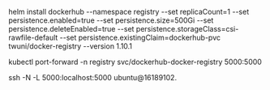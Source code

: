 helm install dockerhub  --namespace registry --set replicaCount=1  --set persistence.enabled=true  --set persistence.size=500Gi  --set persistence.deleteEnabled=true  --set persistence.storageClass=csi-rawfile-default  --set persistence.existingClaim=dockerhub-pvc  twuni/docker-registry  --version 1.10.1


kubectl port-forward -n registry svc/dockerhub-docker-registry 5000:5000


ssh -N -L 5000:localhost:5000 ubuntu@16189102.
